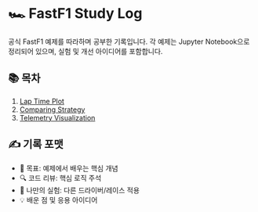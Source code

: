 # 🏎️ FastF1 Study Log

공식 FastF1 예제를 따라하며 공부한 기록입니다. 각 예제는 Jupyter Notebook으로 정리되어 있으며, 실험 및 개선 아이디어를 포함합니다.

## 📚 목차
1. [Lap Time Plot](notebooks/fastf1_examples/01_lap_time_plot.ipynb)
2. [Comparing Strategy](notebooks/fastf1_examples/02_strategy_comparison.ipynb)
3. [Telemetry Visualization](notebooks/fastf1_examples/03_telemetry.ipynb)

## ✍️ 기록 포맷
- 📌 목표: 예제에서 배우는 핵심 개념
- 🔍 코드 리뷰: 핵심 로직 주석
- 🧪 나만의 실험: 다른 드라이버/레이스 적용
- 💡 배운 점 및 응용 아이디어
